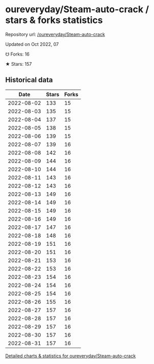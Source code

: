 # oureveryday/Steam-auto-crack / stars & forks statistics

Repository url: [/oureveryday/Steam-auto-crack](https://github.com/oureveryday/Steam-auto-crack)

Updated on Oct 2022, 07

☋ Forks: 16

★ Stars: 157

## Historical data
| Date | Stars | Forks |
|------|-------|-------|
| 2022-08-02 | 133 | 15 | 
| 2022-08-03 | 135 | 15 | 
| 2022-08-04 | 137 | 15 | 
| 2022-08-05 | 138 | 15 | 
| 2022-08-06 | 139 | 15 | 
| 2022-08-07 | 139 | 16 | 
| 2022-08-08 | 142 | 16 | 
| 2022-08-09 | 144 | 16 | 
| 2022-08-10 | 144 | 16 | 
| 2022-08-11 | 143 | 16 | 
| 2022-08-12 | 143 | 16 | 
| 2022-08-13 | 149 | 16 | 
| 2022-08-14 | 149 | 16 | 
| 2022-08-15 | 149 | 16 | 
| 2022-08-16 | 149 | 16 | 
| 2022-08-17 | 147 | 16 | 
| 2022-08-18 | 148 | 16 | 
| 2022-08-19 | 151 | 16 | 
| 2022-08-20 | 151 | 16 | 
| 2022-08-21 | 153 | 16 | 
| 2022-08-22 | 153 | 16 | 
| 2022-08-23 | 154 | 16 | 
| 2022-08-24 | 154 | 16 | 
| 2022-08-25 | 154 | 16 | 
| 2022-08-26 | 155 | 16 | 
| 2022-08-27 | 157 | 16 | 
| 2022-08-28 | 157 | 16 | 
| 2022-08-29 | 157 | 16 | 
| 2022-08-30 | 157 | 16 | 
| 2022-08-31 | 157 | 16 | 


[Detailed charts & statistics for oureveryday/Steam-auto-crack](https://reviewgithub.com/rep/oureveryday/Steam-auto-crack)
